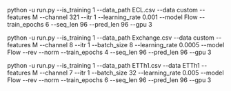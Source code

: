 <!-- ECL -->

python -u run.py --is_training 1 --data_path ECL.csv --data custom --features M --channel 321 --itr 1 --learning_rate 0.001 --model Flow --train_epochs 6 --seq_len 96 --pred_len 96 --gpu 3

<!-- Exchange -->

python -u run.py --is_training 1 --data_path Exchange.csv --data custom --features M --channel 8 --itr 1 --batch_size 8 --learning_rate 0.0005 --model Flow --rev --norm --train_epochs 4 --seq_len 96 --pred_len 96 --gpu 3

<!-- ETTh1 -->

python -u run.py --is_training 1 --data_path ETTh1.csv --data ETTh1 --features M --channel 7 --itr 1 --batch_size 32 --learning_rate 0.005 --model Flow --rev --norm --train_epochs 6 --seq_len 96 --pred_len 96 --gpu 3

